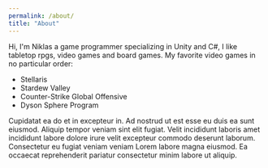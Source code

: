 ```yaml
---
permalink: /about/
title: "About"
---
```


Hi, I'm Niklas a game programmer specializing in Unity and C#, I like tabletop rpgs, video games and board games. My favorite video games in no particular order:
- Stellaris
- Stardew Valley
- Counter-Strike Global Offensive
- Dyson Sphere Program

Cupidatat ea do et in excepteur in. Ad nostrud ut est esse eu duis ea sunt eiusmod. Aliquip tempor veniam sint elit fugiat. Velit incididunt laboris amet incididunt labore dolore irure velit excepteur commodo deserunt laborum. Consectetur eu fugiat veniam veniam Lorem labore magna eiusmod. Ea occaecat reprehenderit pariatur consectetur minim labore ut aliquip.